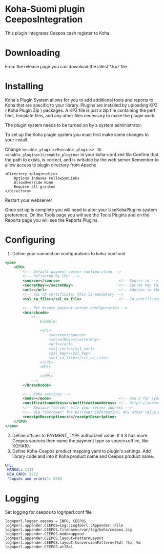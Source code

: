 # Koha-Suomi plugin CeeposIntegration

This plugin integrates Ceepos cash register to Koha

# Downloading

From the release page you can download the latest \*.kpz file

# Installing

Koha's Plugin System allows for you to add additional tools and reports to Koha that are specific to your library. Plugins are installed by uploading KPZ ( Koha Plugin Zip ) packages. A KPZ file is just a zip file containing the perl files, template files, and any other files necessary to make the plugin work.

The plugin system needs to be turned on by a system administrator.

To set up the Koha plugin system you must first make some changes to your install.

Change ```<enable_plugins>0<enable_plugins> ``` to ``` <enable_plugins>1</enable_plugins> ``` in your koha-conf.xml file
Confirm that the path to <pluginsdir> exists, is correct, and is writable by the web server
Remember to allow access to plugin directory from Apache

    <Directory <pluginsdir>>
        Options Indexes FollowSymLinks
        AllowOverride None
        Require all granted
    </Directory>

Restart your webserver

Once set up is complete you will need to alter your UseKohaPlugins system preference. On the Tools page you will see the Tools Plugins and on the Reports page you will see the Reports Plugins.

# Configuring

1. Define your connection configurations to koha-conf.xml

```xml
<pos>
    <CPU>
        <!-- Default payment server configuration -->
        <!-- Delivered by CPU: -->
        <source></source>                           <!-- Source id -->
        <secretKey></secretKey>                     <!-- Secret key for generating SHA-256 hash -->
        <url></url>                                 <!-- Address to the cash register server -->
        <!-- SSL CA certificate, this is mandatory -->
        <ssl_ca_file></ssl_ca_file>                 <!-- CA certificate path -->

        <!-- Per branch payment server configuration -->
        <branchcode>
            <!--
                Example:

                <CPL>
                    <source></source>
                    <secretKey></secretKey>
                    <url></url>
                    <ssl_cert></ssl_cert>
                    <ssl_key></ssl_key>
                    <ssl_ca_file></ssl_ca_file>
                </CPL>
                <MPL>
                    ...
                </MPL>
            -->
        </branchcode>

        <!-- Koha settings -->
        <mode></mode>                               <!-- Use 2 for synchronized mode -->
        <notificationAddress></notificationAddress> <!-- https://server/api/v1/contrib/kohasuomi/payments/ceepos/report -->
        <!-- Replace "server" with your server address -->
        <!-- Use "borrower" for borrower information. Any other value will default to transaction id -->
        <receiptDescription>id</receiptDescription>
    </CPU>
</pos>

```
2. Define offices to PAYMENT_TYPE authorized value. If ILS has more Ceepos sources then name the payment type as source+office, like KOHA10.
3. Define Koha-Ceepos product mapping yaml to plugin's settings. Add library code and into it Koha product name and Ceepos product name.
```yaml
CPL:
 MANUAL: 1111
 NEW_CARD: 3222
 "Copies and prints": 5555
```

# Logging

Set logging for ceepos to log4perl.conf file

```
log4perl.logger.ceepos = INFO, CEEPOS
log4perl.appender.CEEPOS=Log::Log4perl::Appender::File
log4perl.appender.CEEPOS.filename=/var/log/koha/ceepos.log
log4perl.appender.CEEPOS.mode=append
log4perl.appender.CEEPOS.layout=PatternLayout
log4perl.appender.CEEPOS.layout.ConversionPattern=[%d] [%p] %m
log4perl.appender.CEEPOS.utf8=1

```
